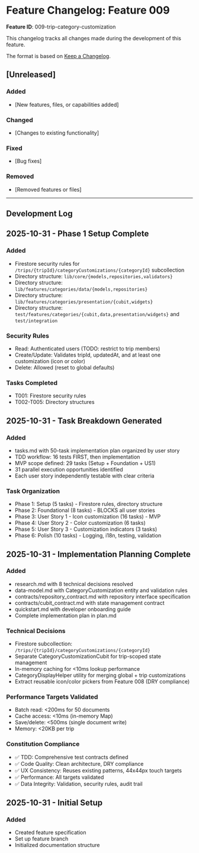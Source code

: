 # Feature Changelog: Feature 009

**Feature ID**: 009-trip-category-customization

This changelog tracks all changes made during the development of this feature.

The format is based on [Keep a Changelog](https://keepachangelog.com/en/1.0.0/).

## [Unreleased]

### Added
- [New features, files, or capabilities added]

### Changed
- [Changes to existing functionality]

### Fixed
- [Bug fixes]

### Removed
- [Removed features or files]

---

## Development Log

<!-- Add entries below in reverse chronological order (newest first) -->

## 2025-10-31 - Phase 1 Setup Complete

### Added
- Firestore security rules for `/trips/{tripId}/categoryCustomizations/{categoryId}` subcollection
- Directory structure: `lib/core/{models,repositories,validators}`
- Directory structure: `lib/features/categories/data/{models,repositories}`
- Directory structure: `lib/features/categories/presentation/{cubit,widgets}`
- Directory structure: `test/features/categories/{cubit,data,presentation/widgets}` and `test/integration`

### Security Rules
- Read: Authenticated users (TODO: restrict to trip members)
- Create/Update: Validates tripId, updatedAt, and at least one customization (icon or color)
- Delete: Allowed (reset to global defaults)

### Tasks Completed
- T001: Firestore security rules
- T002-T005: Directory structures

## 2025-10-31 - Task Breakdown Generated

### Added
- tasks.md with 50-task implementation plan organized by user story
- TDD workflow: 16 tests FIRST, then implementation
- MVP scope defined: 29 tasks (Setup + Foundation + US1)
- 31 parallel execution opportunities identified
- Each user story independently testable with clear criteria

### Task Organization
- Phase 1: Setup (5 tasks) - Firestore rules, directory structure
- Phase 2: Foundational (8 tasks) - BLOCKS all user stories
- Phase 3: User Story 1 - Icon customization (16 tasks) - MVP
- Phase 4: User Story 2 - Color customization (6 tasks)
- Phase 5: User Story 3 - Customization indicators (3 tasks)
- Phase 6: Polish (10 tasks) - Logging, i18n, testing, validation

## 2025-10-31 - Implementation Planning Complete

### Added
- research.md with 8 technical decisions resolved
- data-model.md with CategoryCustomization entity and validation rules
- contracts/repository_contract.md with repository interface specification
- contracts/cubit_contract.md with state management contract
- quickstart.md with developer onboarding guide
- Complete implementation plan in plan.md

### Technical Decisions
- Firestore subcollection: `/trips/{tripId}/categoryCustomizations/{categoryId}`
- Separate CategoryCustomizationCubit for trip-scoped state management
- In-memory caching for <10ms lookup performance
- CategoryDisplayHelper utility for merging global + trip customizations
- Extract reusable icon/color pickers from Feature 008 (DRY compliance)

### Performance Targets Validated
- Batch read: <200ms for 50 documents
- Cache access: <10ms (in-memory Map)
- Save/delete: <500ms (single document write)
- Memory: <20KB per trip

### Constitution Compliance
- ✅ TDD: Comprehensive test contracts defined
- ✅ Code Quality: Clean architecture, DRY compliance
- ✅ UX Consistency: Reuses existing patterns, 44x44px touch targets
- ✅ Performance: All targets validated
- ✅ Data Integrity: Validation, security rules, audit trail

## 2025-10-31 - Initial Setup

### Added
- Created feature specification
- Set up feature branch
- Initialized documentation structure
